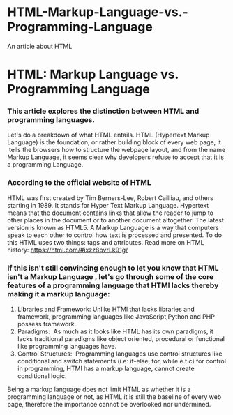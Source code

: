 # HTML-Markup-Language-vs.-Programming-Language
An article about HTML

# HTML: Markup Language vs. Programming Language

### This article explores the distinction between HTML and programming languages.
Let's do a breakdown of what HTML entails.
HTML (Hypertext Markup Language) is the foundation, or rather building block of every web page, it  tells the browsers how to structure the webpage layout, and from the name Markup Language, it seems clear why developers refuse to accept that it is a programming Language.  

### According to the official website of HTML 
HTML was first created by Tim Berners-Lee, Robert Cailliau, and others starting in 1989. It stands for Hyper Text Markup Language.
Hypertext means that the document contains links that allow the reader to jump to other places in the document or to another document altogether. The latest version is known as HTML5.
A Markup Language is a way that computers speak to each other to control how text is processed and presented. To do this HTML uses two things: tags and attributes.
Read more on HTML history: <https://html.com/#ixzz8bvrLk91g/>


### If this isn't still convincing enough to let you know that HTML isn't a Markup Language , let's go through some of the core features of a programming language that HTMl lacks thereby making it a markup language:
<ol>
<li>Libraries and Framework: Unlike HTMl that lacks libraries and framework, programming languages like JavaScript,Python and PHP possess framework.</li>
<li> Paradigms:  As much as it looks like HTML has its own paradigms, it lacks traditional paradigms like object oriented, procedural or functional like programming languages have.</li>
<li> Control Structures:  Programming languages use control structures like conditional and switch statements (i.e: if-else, for, while e.t.c) for control in programming, HTMl has a markup language, cannot create conditional logic.</li>

</ol>


Being a markup language does not limit HTML as whether it is a programming language or not, as HTML it is still the baseline of every web page, therefore the importance cannot be overlooked nor undermined.
